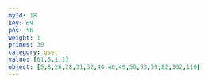 ```yaml
---
myId: 18
key: 69
pos: 56
weight: 1
primes: 30
category: user
value: [61,5,1,1]
object: [5,8,26,28,31,32,44,46,49,50,53,59,82,102,110]
---
```

